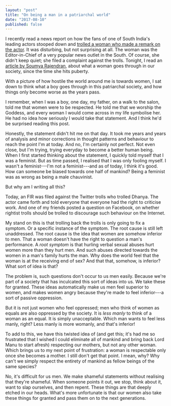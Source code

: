 ```yaml
---
layout: "post"
title: "On being a man in a patriarchal world"
date: "2017-08-10"
published: false
---
```


I recently read a news report on how the fans of one of South India's leading actors stooped down and [trolled a woman who made a remark on the actor](https://www.buzzfeed.com/soniathomas/vijay-fans-abused-threatened-and-sexually-harassed-a?utm_term=.selp92Yr8#.klooe05Aa). It was disturbing, but not surprising at all. The woman was the Editor-in-Chief of a very popular news outlet in the South. Of course, she didn't keep quiet; she filed a complaint against the trolls. Tonight, I read an [article by Soumya Rajendran](http://www.thenewsminute.com/article/contrary-what-some-men-think-being-called-slut-doesnt-destroy-women-66460), about what a woman goes through in our society, since the time she hits puberty.

With a picture of how hostile the world around me is towards women, I sat down to think what a boy goes through in this patriarchal society, and how things only become worse as the years pass.

I remember, when I was a boy, one day, my father, on a walk to the salon, told me that women were to be respected. He told me that we worship the Goddess, and every woman I would come across in my life symbolise her. He had no idea how seriously I would take that statement. And I think he'd be surprised reading this post.

Honestly, the statement didn't hit me on that day. It took me years and years of analysis and minor corrections in thought patterns and behaviour to reach the point I'm at today. And no, I'm certainly not perfect. Not even close, but I'm trying, trying everyday to become a better human being. When I first started thinking about the statement, I quickly told myself that I was a feminist. But as time passed, I realised that I was only fooling myself. I wasn't a feminist---I'm not a feminist---and as of today, I think it's good. How can someone be biased towards one half of mankind? Being a feminist was as wrong as being a male chauvinist.

But why am I writing all this?

Today, an FIR was filed against the Twitter trolls who trolled Dhanya. The actor came forth and told everyone that everyone had the right to criticise work. And one of my friends posted a question on Facebook, on whether rightist trolls should be trolled to discourage such behaviour on the Internet.

My stand on this is that trolling back the trolls is only going to fix a symptom. Or a specific instance of the symptom. The root cause is still left unaddressed. The root cause is the idea that women are somehow inferior to men. That a woman doesn't have the right to question a man's performance. A _root symptom_ is that hurling verbal sexual abuses hurt women more than they hurt men. And such abuses directed towards the women in a man's family hurts the man. Why does the world feel that the woman is at the receiving end of sex? And that that, somehow, is inferior? What sort of idea is that?

The problem is, such questions don't occur to us men easily. Because we're part of a society that has inculcated this sort of ideas into us. We take these for granted. These ideas automatically make us men feel superior to women, and makes women angry because they're made to feel inferior---a sort of passive oppression.

But it is not just women who feel oppressed; men who think of women as equals are also oppressed by the society. It is _less manly_ to think of a woman as an equal. It is simply unacceptable. Which man wants to feel less manly, right? Less manly is more womanly, and that's inferior!

To add to this, we have this twisted idea of (and get this; it's had me so frustrated that I wished I could eliminate all of mankind and bring back Lord Manu to start afresh) respecting our mothers, but not any other woman. Which brings us to my next point of frustration: a woman is respectable only once she becomes a mother. I still don't get that point. I mean, why? Why can't we simply respect the entirety of mankind as fellow beings of the same species?

No, it's difficult for us men. We make shameful statements without realising that they're shameful. When someone points it out, we stop, think about it, want to slap ourselves, and then repent. These things are that deeply etched in our heads. What's more unfortunate is that our women also take these things for granted and pass them on to the next generations.
